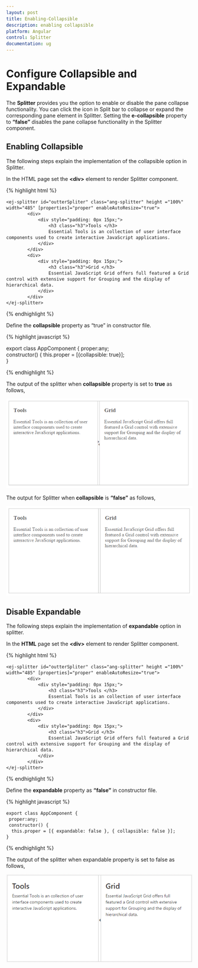 ```yaml
---
layout: post
title: Enabling-Collapsible
description: enabling collapsible
platform: Angular
control: Splitter
documentation: ug
---
```


# Configure Collapsible and Expandable

The **Splitter** provides you the option to enable or disable the pane collapse functionality. You can click the icon in Split bar to collapse or expand the corresponding pane element in Splitter. Setting the **e-collapsible** property to **“false”** disables the pane collapse functionality in the Splitter component. 

## Enabling Collapsible

The following steps explain the implementation of the collapsible option in Splitter.

In the HTML page set the **&lt;div&gt;** element to render Splitter component.

{% highlight html %}

    <ej-splitter id="outterSpliter" class="ang-splitter" height ="100%" width="485" [properties]="proper" enableAutoResize="true">					                
            <div>
                <div style="padding: 0px 15px;">
                    <h3 class="h3">Tools </h3>
                    Essential Tools is an collection of user interface components used to create interactive JavaScript applications.
                </div>
            </div>
            <div>
                <div style="padding: 0px 15px;">
                    <h3 class="h3">Grid </h3>
                    Essential JavaScript Grid offers full featured a Grid control with extensive support for Grouping and the display of hierarchical data.
                </div>
            </div>
    </ej-splitter>

{% endhighlight %}

Define the **collapsible** property as “true” in constructor file.

{% highlight javascript %}

   export class AppComponent {
     proper:any;   
	 constructor() {
	  this.proper = [{collapsible: true}];  
}

{% endhighlight %}

The output of the splitter when **collapsible** property is set to **true** as follows,

![](Enabling-Collapsible_images\Enabling-Collapsible_img1.png) 

The output for Splitter when **collapsible** is **“false”** as follows,

![](Enabling-Collapsible_images\Enabling-Collapsible_img2.png) 

## Disable Expandable

The following steps explain the implementation of **expandable** option in splitter.

In the **HTML** page set the **&lt;div&gt;** element to render Splitter component.

{% highlight html %}

    <ej-splitter id="outterSpliter" class="ang-splitter" height ="100%" width="485" [properties]="proper" enableAutoResize="true">					                
            <div>
                <div style="padding: 0px 15px;">
                    <h3 class="h3">Tools </h3>
                    Essential Tools is an collection of user interface components used to create interactive JavaScript applications.
                </div>
            </div>
            <div>
                <div style="padding: 0px 15px;">
                    <h3 class="h3">Grid </h3>
                    Essential JavaScript Grid offers full featured a Grid control with extensive support for Grouping and the display of hierarchical data.
                </div>
            </div>
    </ej-splitter>

{% endhighlight %}

Define the **expandable** property as **“false”** in constructor file.

{% highlight javascript %}

    export class AppComponent {
     proper:any;   
	 constructor() {
	  this.proper = [{ expandable: false }, { collapsible: false }];  
    }

{% endhighlight %}

The output of the splitter when expandable property is set to false as follows,

![](Enabling-Collapsible_images\Enabling-Collapsible_img3.png)